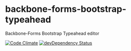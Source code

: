 backbone-forms-bootstrap-typeahead
==================================

Backbone-Forms Bootstrap Typeahead editor

[![Code Climate](https://codeclimate.com/github/tomi77/backbone-forms-bootstrap-typeahead/badges/gpa.svg)](https://codeclimate.com/github/tomi77/backbone-forms-bootstrap-typeahead)
[![devDependency Status](https://david-dm.org/tomi77/backbone-forms-bootstrap-typeahead/dev-status.svg)](https://david-dm.org/tomi77/backbone-forms-bootstrap-typeahead#info=devDependencies)
